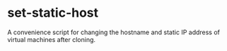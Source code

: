 # set-static-host
A convenience script for changing the hostname and static IP address of virtual machines after cloning.
